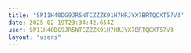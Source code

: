 ```yaml
---
title: "SP11H40DG9JR5NTCZZZK91H7HRJYX7BRTQCXT57V3"
date: 2025-02-19T23:34:42.654Z
user: SP11H40DG9JR5NTCZZZK91H7HRJYX7BRTQCXT57V3
layout: "users"
---
```

    